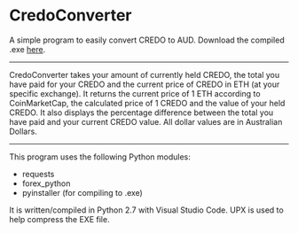 # CredoConverter
A simple program to easily convert CREDO to AUD. Download the compiled .exe [here](https://github.com/Benji-Collins/CredoConverter/releases).

---

CredoConverter takes your amount of currently held CREDO, the total you have paid for your CREDO and the current price of CREDO in ETH (at your specific exchange). It returns the current price of 1 ETH according to CoinMarketCap, the calculated price of 1 CREDO and the value of your held CREDO. It also displays the percentage difference between the total you have paid and your current CREDO value. All dollar values are in Australian Dollars.

---

This program uses the following Python modules:
* requests
* forex_python
* pyinstaller (for compiling to .exe)

It is written/compiled in Python 2.7 with Visual Studio Code. UPX is used to help compress the EXE file.
